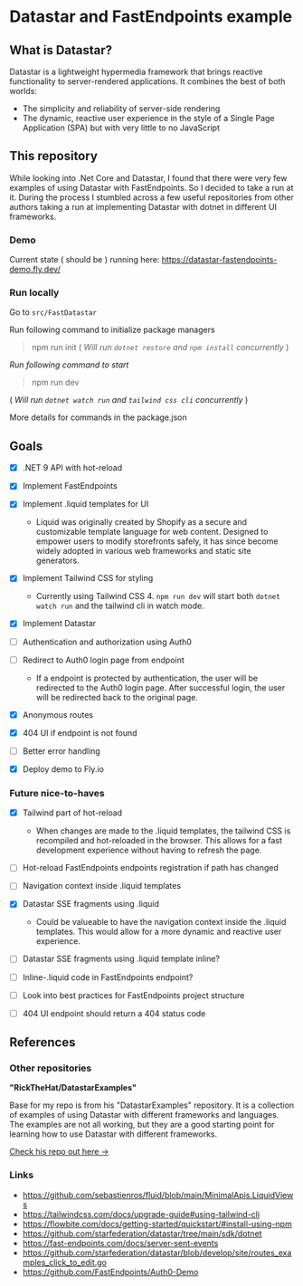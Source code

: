 # Datastar and FastEndpoints example

## What is Datastar?

Datastar is a lightweight hypermedia framework that brings reactive functionality to server-rendered applications. It combines the best of both worlds:

 - The simplicity and reliability of server-side rendering
 - The dynamic, reactive user experience in the style of a Single Page Application (SPA) but with very little to no JavaScript

## This repository

While looking into .Net Core and Datastar, I found that there were very few examples of using Datastar with FastEndpoints. So I decided to take a run at it. During the process I stumbled across a few useful repositories from other authors taking a run at implementing Datastar with dotnet in different UI frameworks.

### Demo

Current state ( should be ) running here: https://datastar-fastendpoints-demo.fly.dev/

### Run locally

Go to `src/FastDatastar`

Run following command to initialize package managers
> npm run init
( *Will run `dotnet restore` and `npm install` concurrently* )

*Run following command to start*
> npm run dev

( *Will run `dotnet watch run` and `tailwind css cli` concurrently* )

More details for commands in the package.json

## Goals

 - [x] .NET 9 API with hot-reload
 - [x] Implement FastEndpoints
 - [x] Implement .liquid templates for UI
    - Liquid was originally created by Shopify as a secure and customizable template language for web content. Designed to empower users to modify storefronts safely, it has since become widely adopted in various web frameworks and static site generators.

 - [x] Implement Tailwind CSS for styling
    - Currently using Tailwind CSS 4. `npm run dev` will start both `dotnet watch run` and the tailwind cli in watch mode.

 - [x] Implement Datastar
 - [ ] Authentication and authorization using Auth0
 - [ ] Redirect to Auth0 login page from endpoint
    - If a endpoint is protected by authentication, the user will be redirected to the Auth0 login page. After successful login, the user will be redirected back to the original page.

 - [x] Anonymous routes
 - [x] 404 UI if endpoint is not found
 - [ ] Better error handling
 - [x] Deploy demo to Fly.io

### Future nice-to-haves
 - [x] Tailwind part of hot-reload
    - When changes are made to the .liquid templates, the tailwind CSS is recompiled and hot-reloaded in the browser. This allows for a fast development experience without having to refresh the page.

 - [ ] Hot-reload FastEndpoints endpoints registration if path has changed
 - [ ] Navigation context inside .liquid templates
 - [x] Datastar SSE fragments using .liquid
    - Could be valueable to have the navigation context inside the .liquid templates. This would allow for a more dynamic and reactive user experience.

 - [ ] Datastar SSE fragments using .liquid template inline?
 - [ ] Inline-.liquid code in FastEndpoints endpoint?
 - [ ] Look into best practices for FastEndpoints project structure
 - [ ] 404 UI endpoint should return a 404 status code

## References

### Other repositories

**"RickTheHat/DatastarExamples"**

Base for my repo is from his "DatastarExamples" repository. It is a collection of examples of using Datastar with different frameworks and languages. The examples are not all working, but they are a good starting point for learning how to use Datastar with different frameworks.

[Check his repo out here →](https://github.com/RickTheHat/DatastarExamples)

### Links

- https://github.com/sebastienros/fluid/blob/main/MinimalApis.LiquidViews
- https://tailwindcss.com/docs/upgrade-guide#using-tailwind-cli
- https://flowbite.com/docs/getting-started/quickstart/#install-using-npm
- https://github.com/starfederation/datastar/tree/main/sdk/dotnet
- https://fast-endpoints.com/docs/server-sent-events
- https://github.com/starfederation/datastar/blob/develop/site/routes_examples_click_to_edit.go 
- https://github.com/FastEndpoints/Auth0-Demo